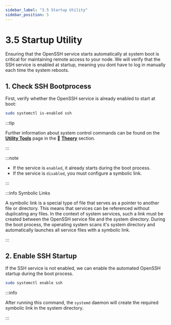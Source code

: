 ```yaml
---
sidebar_label: "3.5 Startup Utility"
sidebar_position: 5
---
```


# 3.5 Startup Utility

Ensuring that the OpenSSH service starts automatically at system boot is critical for maintaining remote access to your node. We will verify that the SSH service is enabled at startup, meaning you dont have to log in manually each time the system reboots.

## 1. Check SSH Bootprocess

First, verify whether the OpenSSH service is already enabled to start at boot:

```sh
sudo systemctl is-enabled ssh
```

:::tip

Further information about system control commands can be found on the [**Utility Tools**](/docs/theory/node-operation/utility-tools.md) page in the 🧠 [**Theory**](/docs/theory/preparations/node-specifications.md) section.

:::

:::note

- If the service is `enabled`, it already starts during the boot process.
- If the service is `disabled`, you must configure a symbolic link.

:::

:::info Symbolic Links

A symbolic link is a special type of file that serves as a pointer to another file or directory. This means that services can be referenced without duplicating any files. In the context of system services, such a link must be created between the OpenSSH service file and the system directory. During the boot process, the operating system scans it's system directory and automatically launches all service files with a symbolic link.

:::

## 2. Enable SSH Startup

If the SSH service is not enabled, we can enable the automated OpenSSH startup during the boot process.

```sh
sudo systemctl enable ssh
```

:::info

After running this command, the `systemd` daemon will create the required symbolic link in the system directory.

:::
